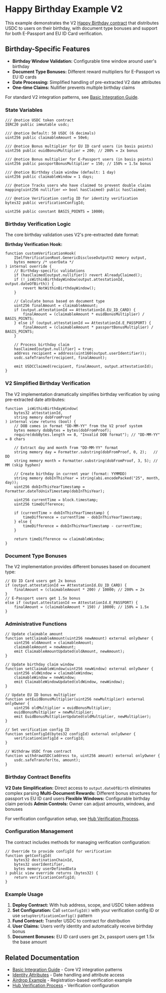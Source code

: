 # Happy Birthday Example V2

This example demonstrates the V2 [Happy Birthday contract](https://github.com/selfxyz/self/blob/main/contracts/contracts/example/HappyBirthday.sol) that distributes USDC to users on their birthday, with document type bonuses and support for both E-Passport and EU ID Card verification.

## Birthday-Specific Features

- **Birthday Window Validation:** Configurable time window around user's birthday
- **Document Type Bonuses:** Different reward multipliers for E-Passport vs EU ID cards
- **Date Processing:** Simplified handling of pre-extracted V2 date attributes
- **One-time Claims:** Nullifier prevents multiple birthday claims

For standard V2 integration patterns, see [Basic Integration Guide](basic-integration.md#integration-implementation).

### State Variables

```solidity
/// @notice USDC token contract
IERC20 public immutable usdc;

/// @notice Default: 50 USDC (6 decimals)
uint256 public claimableAmount = 50e6;

/// @notice Bonus multiplier for EU ID card users (in basis points)
uint256 public euidBonusMultiplier = 200; // 200% = 2x bonus

/// @notice Bonus multiplier for E-Passport users (in basis points) 
uint256 public passportBonusMultiplier = 150; // 150% = 1.5x bonus

/// @notice Birthday claim window (default: 1 day)
uint256 public claimableWindow = 1 days;

/// @notice Tracks users who have claimed to prevent double claims
mapping(uint256 nullifier => bool hasClaimed) public hasClaimed;

/// @notice Verification config ID for identity verification
bytes32 public verificationConfigId;

uint256 public constant BASIS_POINTS = 10000;
```

### Birthday Verification Logic

The core birthday validation uses V2's pre-extracted date format:

**Birthday Verification Hook:**
```solidity
function customVerificationHook(
    ISelfVerificationRoot.GenericDiscloseOutputV2 memory output,
    bytes memory /* userData */
) internal override {
    // Birthday-specific validations
    if (hasClaimed[output.nullifier]) revert AlreadyClaimed();
    if (!_isWithinBirthdayWindow(output.attestationId, output.dateOfBirth)) {
        revert NotWithinBirthdayWindow();
    }

    // Calculate bonus based on document type
    uint256 finalAmount = claimableAmount;
    if (output.attestationId == AttestationId.EU_ID_CARD) {
        finalAmount = (claimableAmount * euidBonusMultiplier) / BASIS_POINTS;
    } else if (output.attestationId == AttestationId.E_PASSPORT) {
        finalAmount = (claimableAmount * passportBonusMultiplier) / BASIS_POINTS;
    }

    // Process birthday claim
    hasClaimed[output.nullifier] = true;
    address recipient = address(uint160(output.userIdentifier));
    usdc.safeTransfer(recipient, finalAmount);
    
    emit USDCClaimed(recipient, finalAmount, output.attestationId);
}
```

### V2 Simplified Birthday Verification

The V2 implementation dramatically simplifies birthday verification by using pre-extracted date attributes:

```solidity
function _isWithinBirthdayWindow(
    bytes32 attestationId, 
    string memory dobFromProof
) internal view returns (bool) {
    // DOB comes in format "DD-MM-YY" from the V2 proof system
    bytes memory dobBytes = bytes(dobFromProof);
    require(dobBytes.length == 8, "Invalid DOB format"); // "DD-MM-YY" = 8 chars

    // Extract day and month from "DD-MM-YY" format
    string memory day = Formatter.substring(dobFromProof, 0, 2);   // DD
    string memory month = Formatter.substring(dobFromProof, 3, 5); // MM (skip hyphen)

    // Create birthday in current year (format: YYMMDD)
    string memory dobInThisYear = string(abi.encodePacked("25", month, day));
    uint256 dobInThisYearTimestamp = Formatter.dateToUnixTimestamp(dobInThisYear);

    uint256 currentTime = block.timestamp;
    uint256 timeDifference;

    if (currentTime > dobInThisYearTimestamp) {
        timeDifference = currentTime - dobInThisYearTimestamp;
    } else {
        timeDifference = dobInThisYearTimestamp - currentTime;
    }

    return timeDifference <= claimableWindow;
}
```

### Document Type Bonuses

The V2 implementation provides different bonuses based on document type:

```solidity
// EU ID Card users get 2x bonus
if (output.attestationId == AttestationId.EU_ID_CARD) {
    finalAmount = (claimableAmount * 200) / 10000; // 200% = 2x
}
// E-Passport users get 1.5x bonus  
else if (output.attestationId == AttestationId.E_PASSPORT) {
    finalAmount = (claimableAmount * 150) / 10000; // 150% = 1.5x
}
```

### Administrative Functions

```solidity
// Update claimable amount
function setClaimableAmount(uint256 newAmount) external onlyOwner {
    uint256 oldAmount = claimableAmount;
    claimableAmount = newAmount;
    emit ClaimableAmountUpdated(oldAmount, newAmount);
}

// Update birthday claim window
function setClaimableWindow(uint256 newWindow) external onlyOwner {
    uint256 oldWindow = claimableWindow;
    claimableWindow = newWindow;
    emit ClaimableWindowUpdated(oldWindow, newWindow);
}

// Update EU ID bonus multiplier
function setEuidBonusMultiplier(uint256 newMultiplier) external onlyOwner {
    uint256 oldMultiplier = euidBonusMultiplier;
    euidBonusMultiplier = newMultiplier;
    emit EuidBonusMultiplierUpdated(oldMultiplier, newMultiplier);
}

// Set verification config ID
function setConfigId(bytes32 configId) external onlyOwner {
    verificationConfigId = configId;
}

// Withdraw USDC from contract
function withdrawUSDC(address to, uint256 amount) external onlyOwner {
    usdc.safeTransfer(to, amount);
}
```

### Birthday Contract Benefits

**V2 Date Simplification:** Direct access to `output.dateOfBirth` eliminates complex parsing
**Multi-Document Rewards:** Different bonus structures for passport vs EU ID card users
**Flexible Windows:** Configurable birthday claim periods
**Admin Controls:** Owner can adjust amounts, windows, and bonuses

For verification configuration setup, see [Hub Verification Process](../verification-in-the-identityverificationhub.md#v2-enhanced-verifications).


### Configuration Management

The contract includes methods for managing verification configuration:

```solidity
// Override to provide configId for verification
function getConfigId(
    bytes32 destinationChainId,
    bytes32 userIdentifier,
    bytes memory userDefinedData
) public view override returns (bytes32) {
    return verificationConfigId;
}
```

### Example Usage

1. **Deploy Contract:** With hub address, scope, and USDC token address
2. **Set Configuration:** Call `setConfigId()` with your verification config ID or use `setupVerificationConfig()` pattern
3. **Fund Contract:** Transfer USDC to contract for distribution
4. **User Claims:** Users verify identity and automatically receive birthday bonus
5. **Document Bonuses:** EU ID card users get 2x, passport users get 1.5x the base amount

## Related Documentation

- [Basic Integration Guide](basic-integration.md) - Core V2 integration patterns  
- [Identity Attributes](utilize-passport-attributes.md) - Date handling and attribute access
- [Airdrop Example](airdrop-example.md) - Registration-based verification example
- [Hub Verification Process](../verification-in-the-identityverificationhub.md) - Verification configuration